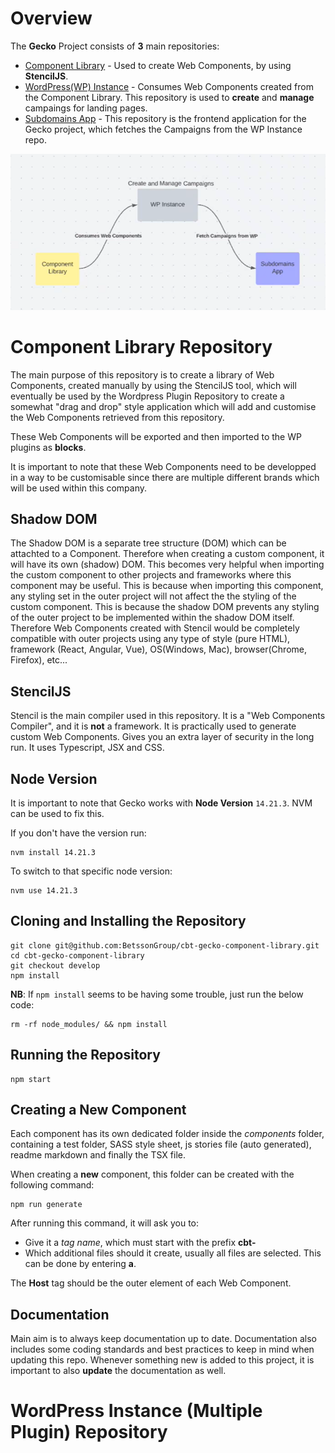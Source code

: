 # Overview
The __Gecko__ Project consists of __3__ main repositories:
- [Component Library](https://github.com/BetssonGroup/cbt-gecko-component-library) - Used to create Web Components, by using __StencilJS__.
- [WordPress(WP) Instance](https://github.com/BetssonGroup/cbt-gecko-wordpress) - Consumes Web Components created from the Component Library. This repository is used to __create__ and __manage__ campaings for landing pages.
- [Subdomains App](https://github.com/BetssonGroup/cbt-gecko-frontend) - This repository is the frontend application for the Gecko project, which fetches the Campaigns from the WP Instance repo.

<p align="center">
  <img src="architecture.png" alt="Complex Architecture"/>
</p>

# Component Library Repository
The main purpose of this repository is to create a library of Web Components, created manually by using the StencilJS tool, which will eventually be used by the Wordpress Plugin Repository to create a somewhat "drag and drop" style application which will add and customise the Web Components retrieved from this repository.

These Web Components will be exported and then imported to the WP plugins as __blocks__.

It is important to note that these Web Components need to be developped in a way to be customisable since there are multiple different brands which will be used within this company.

## Shadow DOM
The Shadow DOM is a separate tree structure (DOM) which can be attachted to a Component. Therefore when creating a custom component, it will have its own (shadow) DOM. This becomes very helpful when importing the custom component to other projects and frameworks where this component may be useful. This is because when importing this component, any styling set in the outer project will not affect the the styling of the custom component. This is because the shadow DOM prevents any styling of the outer project to be implemented within the shadow DOM itself. Therefore Web Components created with Stencil would be completely compatible with outer projects using any type of style (pure HTML), framework (React, Angular, Vue), OS(Windows, Mac), browser(Chrome, Firefox), etc...

## StencilJS
Stencil is the main compiler used in this repository. It is a "Web Components Compiler", and it is __not__ a framework. It is practically used to generate custom Web Components. Gives you an extra layer of security in the long run. It uses Typescript, JSX and CSS.

## Node Version

It is important to note that Gecko works with __Node Version__ ``14.21.3``. NVM can be used to fix this.

If you don't have the version run:
```nvm
nvm install 14.21.3
```

To switch to that specific node version:
```nvm
nvm use 14.21.3
```

## Cloning and Installing the Repository
```git
git clone git@github.com:BetssonGroup/cbt-gecko-component-library.git
cd cbt-gecko-component-library
git checkout develop
npm install
```

__NB__: If ``npm install`` seems to be having some trouble, just run the below code:

```
rm -rf node_modules/ && npm install
```

## Running the Repository
```git
npm start
```

## Creating a New Component
Each component has its own dedicated folder inside the _components_ folder, containing a test folder, SASS style sheet, js stories file (auto generated), readme markdown and finally the TSX file.

When creating a __new__ component, this folder can be created with the following command:

```npm
npm run generate
```

After running this command, it will ask you to:
- Give it a _tag name_, which must start with the prefix __cbt-__
- Which additional files should it create, usually all files are selected. This can be done by entering __a__.

The __Host__ tag should be the outer element of each Web Component.

## Documentation
Main aim is to always keep documentation up to date. Documentation also includes some coding standards and best practices to keep in mind when updating this repo. Whenever something new is added to this project, it is important to also __update__ the documentation as well.

# WordPress Instance (Multiple Plugin) Repository
